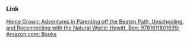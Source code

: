 ### Link
[Home Grown: Adventures in Parenting off the Beaten Path, Unschooling, and Reconnecting with the Natural World: Hewitt, Ben: 9781611801699: Amazon.com: Books](https://www.amazon.com/Home-Grown-Adventures-Unschooling-Reconnecting/dp/1611801699/ref=sr_1_1?crid=2EHW17F77693W&dib=eyJ2IjoiMSJ9.3D4UhT3X80CMqgEhf3x_pFBf-r1AUAJcqlIO9hsBjVtpDaR9SIqk8DtSX5voYUStIA6GRHOItyOdhZFJfEyZdecAcO_RKrXXVWNQ_1GCeAA4uNE6Qcc1SBfR08do0iiTKn0fTztvV3LdWtCJ_oUn29VbLKs5Ph-XA3tbHtTvTxZZ1vVJu3FKc4JBahKoQ4wwUPsYRutpGbUJwVYL8bFrxSnvYxPagZcB_XfUv1A70dw.DgiSr5SH3SF-iYo6-1_kHRwxABc-N8SMsm-X-COhakc&dib_tag=se&keywords=home+grown&qid=1737968317&s=books&sprefix=home+grow%2Cstripbooks-intl-ship%2C389&sr=1-1)
